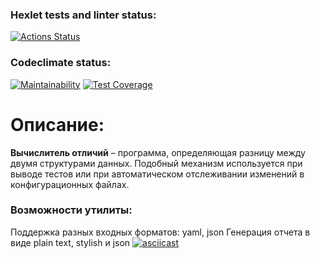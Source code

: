 ### Hexlet tests and linter status:
[![Actions Status](https://github.com/Bnkyzhki/frontend-project-46/actions/workflows/hexlet-check.yml/badge.svg)](https://github.com/Bnkyzhki/frontend-project-46/actions)
### Codeclimate status:
[![Maintainability](https://api.codeclimate.com/v1/badges/e5801e39b489005836aa/maintainability)](https://codeclimate.com/github/Bnkyzhki/frontend-project-46/maintainability)
[![Test Coverage](https://api.codeclimate.com/v1/badges/e5801e39b489005836aa/test_coverage)](https://codeclimate.com/github/Bnkyzhki/frontend-project-46/test_coverage)
# Описание:
**Вычислитель отличий** – программа, определяющая разницу между двумя структурами данных. Подобный механизм используется при выводе тестов или при автоматическом отслеживании изменений в конфигурационных файлах.

### Возможности утилиты:

Поддержка разных входных форматов: yaml, json
Генерация отчета в виде plain text, stylish и json
[![asciicast](https://asciinema.org/a/KfRuhfVcGTor9EpDMWJ2TziTU.svg)](https://asciinema.org/a/KfRuhfVcGTor9EpDMWJ2TziTU)
